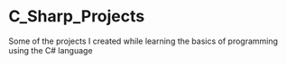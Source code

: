 # C_Sharp_Projects
Some of the projects I created while learning the basics of programming using the C# language
